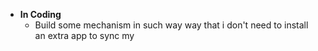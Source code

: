 - **In Coding**
	- Build some mechanism in such way way that i don't need to install an extra app to sync my